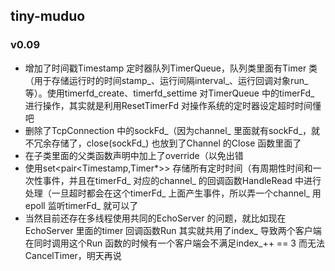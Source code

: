 ## tiny-muduo
### v0.09
- 增加了时间戳Timestamp 定时器队列TimerQueue，队列类里面有Timer 类（用于存储运行时的时间stamp_、运行间隔interval_、运行回调对象run_等）。使用timerfd_create、timerfd_settime 对TimerQueue 中的timerFd_ 进行操作，其实就是利用ResetTimerFd 对操作系统的定时器设定超时时间懂吧
- 删除了TcpConnection 中的sockFd_（因为channel_ 里面就有sockFd_，就不冗余存储了，close(sockFd_) 也放到了Channel 的Close 函数里面了
- 在子类里面的父类函数声明中加上了override（以免出错
- 使用set<pair<Timestamp,Timer*>> 存储所有定时时间（有周期性时间和一次性事件，并且在timerFd_ 对应的channel_ 的回调函数HandleRead 中进行处理（一旦超时都会在这个timerFd_ 上面产生事件，所以弄一个channel_ 用epoll 监听timerFd_ 就可以了
- 当然目前还存在多线程使用共同的EchoServer 的问题，就比如现在EchoServer 里面的timer 回调函数Run 其实就共用了index_ 导致两个客户端在同时调用这个Run 函数的时候有一个客户端会不满足index_++ == 3 而无法CancelTimer，明天再说